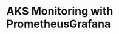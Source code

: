 # AKS Monitoring with PrometheusGrafana                                                                                                                                                                                                                                                                                                                               
